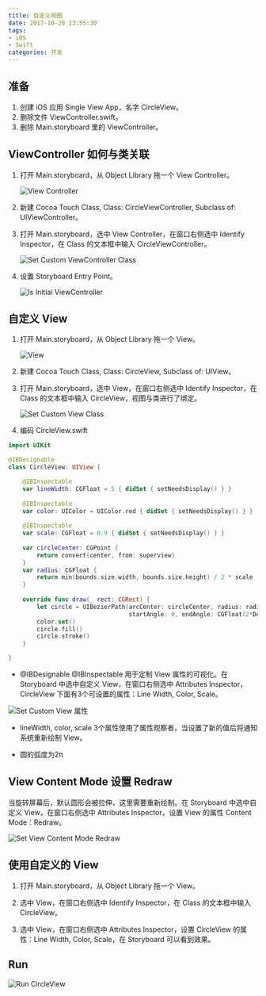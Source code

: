 ```yaml
---
title: 自定义视图
date: 2017-10-20 13:55:30
tags:
- iOS
- Swift
categories: 开发
---
```


## 准备

1. 创建 iOS 应用 Single View App，名字 CircleView。
2. 删除文件 ViewController.swift。
3. 删除 Main.storyboard 里的 ViewController。

## ViewController 如何与类关联

1. 打开 Main.storyboard，从 Object Library 拖一个 View Controller。

    ![View Controller](自定义视图\ObjectLibraryViewController.png)

2. 新建 Cocoa Touch Class, Class: CircleViewController, Subclass of: UIViewController。

3. 打开 Main.storyboard，选中 View Controller，在窗口右侧选中 Identify Inspector，在 Class 的文本框中输入 CircleViewController。

    ![Set Custom ViewController Class](自定义视图\SetCustomViewControllerClass.png)

4. 设置 Storyboard Entry Point。

    ![Is Initial ViewController](自定义视图\IsInitialViewController.png)

## 自定义 View

1. 打开 Main.storyboard，从 Object Library 拖一个 View。

    ![View](自定义视图\ObjectLibraryView.png)

2. 新建 Cocoa Touch Class, Class: CircleView, Subclass of: UIView。

3. 打开 Main.storyboard，选中 View，在窗口右侧选中 Identify Inspector，在 Class 的文本框中输入 CircleView，视图与类进行了绑定。

    ![Set Custom View Class](自定义视图\SetCustomViewClass.png)

4. 编码 CircleView.swift

```Swift
import UIKit

@IBDesignable
class CircleView: UIView {

    @IBInspectable
    var lineWidth: CGFloat = 5 { didSet { setNeedsDisplay() } }
    
    @IBInspectable
    var color: UIColor = UIColor.red { didSet { setNeedsDisplay() } }
    
    @IBInspectable
    var scale: CGFloat = 0.9 { didSet { setNeedsDisplay() } }
    
    var circleCenter: CGPoint {
        return convert(center, from: superview)
    }
    var radius: CGFloat {
        return min(bounds.size.width, bounds.size.height) / 2 * scale
    }
    
    override func draw(_ rect: CGRect) {
        let circle = UIBezierPath(arcCenter: circleCenter, radius: radius,
                                  startAngle: 0, endAngle: CGFloat(2*Double.pi), clockwise: true)
        color.set()
        circle.fill()
        circle.stroke()
    }

}
```

-  @IBDesignable @IBInspectable 用于定制 View 属性的可视化。在 Storyboard 中选中自定义 View，在窗口右侧选中 Attributes Inspector，CircleView 下面有3个可设置的属性：Line Width, Color, Scale。
    
![Set Custom View 属性](自定义视图\CustomViewAttributesInspector.png)
    
- lineWidth, color, scale 3个属性使用了属性观察者，当设置了新的值后将通知系统重新绘制 View。

- 圆的弧度为2π
    
## View Content Mode 设置 Redraw

当旋转屏幕后，默认圆形会被拉伸，这里需要重新绘制。在 Storyboard 中选中自定义 View，在窗口右侧选中 Attributes Inspector，设置 View 的属性 Content Mode：Redraw。

![Set View Content Mode Redraw](自定义视图\CustomViewAttributesInspectorRedraw.png)

## 使用自定义的 View

1. 打开 Main.storyboard，从 Object Library 拖一个 View。

2. 选中 View，在窗口右侧选中 Identify Inspector，在 Class 的文本框中输入 CircleView。

3. 选中 View，在窗口右侧选中 Attributes Inspector，设置 CircleView 的属性：Line Width, Color, Scale，在 Storyboard 可以看到效果。

## Run

![Run CircleView](自定义视图\CircleView.png)
